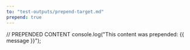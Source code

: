 ```yaml
---
to: "test-outputs/prepend-target.md"  
prepend: true
---
```

// PREPENDED CONTENT
console.log("This content was prepended: {{ message }}");